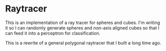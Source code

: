 # Raytracer

This is an implementation of a ray tracer for spheres and cubes. I'm writing it so I can randomly generate spheres and non-axis aligned cubes so that I can feed it into a perceptron for classification.

This is a rewrite of a general polygonal raytracer that I built a long time ago.
